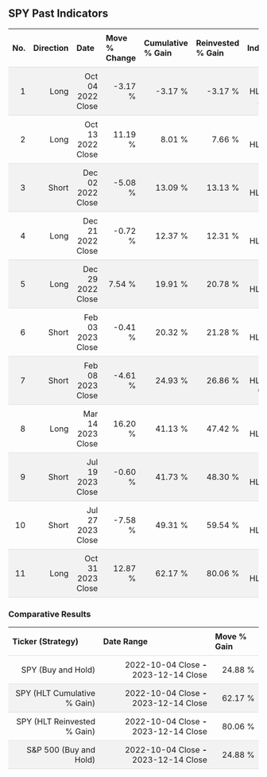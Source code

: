 
<style>
.hits {
            border-collapse: collapse;
            width: 100%;
        }
        .hits th, td {
            padding: 8px;
            border-bottom: 1px solid #ddd;
        }
        
        .hits td {text-align: right;}
        .hits th {text-align: left;}
        
        .hits tr:nth-child(even) {
            background-color: #f2f2f2;
        }
        
        .chartCol {
            width: 50%;
            float: left;
            padding: 20px;
        }  
</style>
    
<br>

## SPY Past Indicators

<table class="hits">
    <tr>
        <th>No.</th>
        <th>Direction</th>
        <th>Date</th>
        <th>Move % Change</th>
        <th>Cumulative % Gain</th>
        <th>Reinvested % Gain</th>
        <th>Indicator</th>
      </tr>
    <tr>
        <td>1</td>
        <td>Long</td>
        <td>Oct 04 2022 Close</td>
        <td>-3.17 %</td>
        <td>-3.17 %</td>
        <td>-3.17 %</td>
        <td>Long HLT 601 AMZN</td>
    </tr>
    <tr>
        <td>2</td>
        <td>Long</td>
        <td>Oct 13 2022 Close</td>
        <td>11.19 %</td>
        <td>8.01 %</td>
        <td>7.66 %</td>
        <td>Long HLT 601</td>
    </tr>
    <tr>
        <td>3</td>
        <td>Short</td>
        <td>Dec 02 2022 Close</td>
        <td>-5.08 %</td>
        <td>13.09 %</td>
        <td>13.13 %</td>
        <td>Short HLT 604</td>
    </tr>
    <tr>
        <td>4</td>
        <td>Long</td>
        <td>Dec 21 2022 Close</td>
        <td>-0.72 %</td>
        <td>12.37 %</td>
        <td>12.31 %</td>
        <td>Long HLT 600</td>
    </tr>
    <tr>
        <td>5</td>
        <td>Long</td>
        <td>Dec 29 2022 Close</td>
        <td>7.54 %</td>
        <td>19.91 %</td>
        <td>20.78 %</td>
        <td>Long HLT 613</td>
    </tr>
    <tr>
        <td>6</td>
        <td>Short</td>
        <td>Feb 03 2023 Close</td>
        <td>-0.41 %</td>
        <td>20.32 %</td>
        <td>21.28 %</td>
        <td>Short HLT 650</td>
    </tr>
    <tr>
        <td>7</td>
        <td>Short</td>
        <td>Feb 08 2023 Close</td>
        <td>-4.61 %</td>
        <td>24.93 %</td>
        <td>26.86 %</td>
        <td>Short HLT 603 GOOG</td>
    </tr>
    <tr>
        <td>8</td>
        <td>Long</td>
        <td>Mar 14 2023 Close</td>
        <td>16.20 %</td>
        <td>41.13 %</td>
        <td>47.42 %</td>
        <td>Long HLT 600</td>
    </tr>
    <tr>
        <td>9</td>
        <td>Short</td>
        <td>Jul 19 2023 Close</td>
        <td>-0.60 %</td>
        <td>41.73 %</td>
        <td>48.30 %</td>
        <td>Short HLT 605</td>
    </tr>
    <tr>
        <td>10</td>
        <td>Short</td>
        <td>Jul 27 2023 Close</td>
        <td>-7.58 %</td>
        <td>49.31 %</td>
        <td>59.54 %</td>
        <td>Short HLT 613</td>
    </tr>
    <tr>
        <td>11</td>
        <td>Long</td>
        <td>Oct 31 2023 Close</td>
        <td>12.87 %</td>
        <td>62.17 %</td>
        <td>80.06 %</td>
        <td>Long HLT 108</td>
    </tr>
    
</table>

### Comparative Results

<table class="hits">
    <thead>
        <th>Ticker (Strategy)</th>
        <th>Date Range</th>
        <th>Move % Gain</th>
    </thead>
    <tbody>
        <tr>
            <td>SPY (Buy and Hold)</td>
            <td>2022-10-04 Close <b>-</b> 2023-12-14 Close</td>
            <td>24.88 %</td>
        </tr>
        <tr>
            <td>SPY (HLT Cumulative % Gain)</td>
            <td>2022-10-04 Close <b>-</b> 2023-12-14 Close</td>
            <td>62.17 %</td>
        </tr>
        <tr>
            <td>SPY (HLT Reinvested % Gain)</td>
            <td>2022-10-04 Close <b>-</b> 2023-12-14 Close</td>
            <td>80.06 %</td>
        </tr>
        <tr>
            <td>S&P 500 (Buy and Hold)</td>
            <td>2022-10-04 Close <b>-</b> 2023-12-14 Close</td>
            <td>24.88 %</td>
        </tr>
    </tbody>
</table>
<br>
<br>